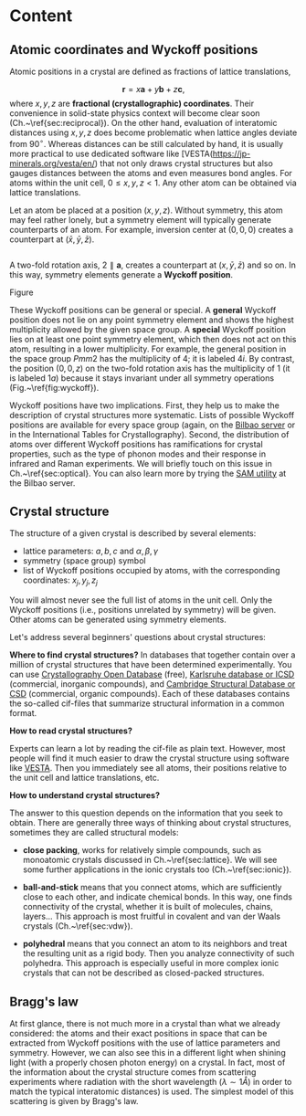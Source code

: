 # Content

## Atomic coordinates and Wyckoff positions

Atomic positions in a crystal are defined as fractions of lattice translations,

$$
    \mathbf{r}=x\mathbf{a}+y\mathbf{b}+z\mathbf{c},
$$
where $x,y,z$ are **fractional (crystallographic) coordinates**. Their convenience in solid-state physics context will become clear soon (Ch.~\ref{sec:reciprocal}). On the other hand, evaluation of interatomic distances using $x,y,z$ does become problematic when lattice angles deviate from $90^{\circ}$. Whereas distances can be still calculated by hand, it is usually more practical to use dedicated software like [VESTA(https://jp-minerals.org/vesta/en/) that not only draws crystal structures but also gauges distances between the atoms and even measures bond angles. For atoms within the unit cell, $0\leq x,y,z<1$. Any other atom can be obtained via lattice translations.

Let an atom be placed at a position $(x,y,z)$. Without symmetry, this atom may feel rather lonely, but a symmetry element will typically generate counterparts of an atom. For example, inversion center at $(0,0,0)$ creates a counterpart at $(\bar x,\bar y,\bar z)$.
```{note} Crystallographers use bars to indicate minus sign in front of the coordinate.
```
A two-fold rotation axis, $2\parallel\mathbf{a}$, creates a counterpart at $(x,\bar y,\bar z)$ and so on. In this way, symmetry elements generate a **Wyckoff position**.


Figure

These Wyckoff positions can be general or special. A **general** Wyckoff position does not lie on any point symmetry element and shows the highest multiplicity allowed by the given space group. A **special** Wyckoff position lies on at least one point symmetry element, which then does not act on this atom, resulting in a lower multiplicity. For example, the general position in the space group $Pmm2$ has the multiplicity of 4; it is labeled $4i$. By contrast, the position $(0,0,z)$ on the two-fold rotation axis has the multiplicity of 1 (it is labeled $1a$) because it stays invariant under all symmetry operations (Fig.~\ref{fig:wyckoff}).


Wyckoff positions have two implications. First, they help us to make the description of crystal structures more systematic. Lists of possible Wyckoff positions are available for every space group (again, on the [Bilbao server](https://cryst.ehu.es/cryst/get_wp.html) or in the International Tables for Crystallography). Second, the distribution of atoms over different Wyckoff positions has ramifications for crystal properties, such as the type of phonon modes and their response in infrared and Raman experiments. We will briefly touch on this issue in Ch.~\ref{sec:optical}. You can also learn more by trying the [SAM utility](https://cryst.ehu.es/rep/sam.html) at the Bilbao server.


## Crystal structure

The structure of a given crystal is described by several elements:
* lattice parameters: $a,b,c$ and $\alpha,\beta,\gamma$
* symmetry (space group) symbol
* list of Wyckoff positions occupied by atoms, with the corresponding coordinates: $x_j,y_j,z_j$

You will almost never see the full list of atoms in the unit cell. Only the Wyckoff positions (i.e., positions unrelated by symmetry) will be given. Other atoms can be generated using symmetry elements. 

Let's address several beginners' questions about crystal structures:

**Where to find crystal structures?**
In databases that together contain over a million of crystal structures that have been determined experimentally. You can use [Crystallography Open Database](http://www.crystallography.net/cod/) (free), [Karlsruhe database or ICSD](https://icsd.products.fiz-karlsruhe.de/) (commercial, inorganic compounds), and [Cambridge Structural Database or CSD](https://www.ccdc.cam.ac.uk/structures/) (commercial, organic compounds). Each of these databases contains the so-called cif-files that summarize structural information in a common format.

**How to read crystal structures?**

Experts can learn a lot by reading the cif-file as plain text. However, most people will find it much easier to draw the crystal structure using software like [VESTA](https://jp-minerals.org/vesta/en/). Then you immediately see all atoms, their positions relative to the unit cell and lattice translations, etc.


**How to understand crystal structures?**

The answer to this question depends on the information that you seek to obtain. There are generally three ways of thinking about crystal structures, sometimes they are called structural models:

* **close packing**, works for relatively simple compounds, such as monoatomic crystals discussed in Ch.~\ref{sec:lattice}. We will see some further applications in the ionic crystals too (Ch.~\ref{sec:ionic}).

* **ball-and-stick** means that you connect atoms, which are sufficiently close to each other, and indicate chemical bonds. In this way, one finds connectivity of the crystal, whether it is built of molecules, chains, layers... This approach is most fruitful in covalent and van der Waals crystals (Ch.~\ref{sec:vdw}).

* **polyhedral** means that you connect an atom to its neighbors and treat the resulting unit as a rigid body. Then you analyze connectivity of such polyhedra. This approach is especially useful in more complex ionic crystals that can not be described as closed-packed structures.

## Bragg's law

At first glance, there is not much more in a crystal than what we already considered: the atoms and their exact positions in space that can be extracted from Wyckoff positions with the use of lattice parameters and symmetry. However, we can also see this in a different light when shining light (with a properly chosen photon energy) on a crystal. In fact, most of the information about the crystal structure comes from scattering experiments where radiation with the short wavelength ($\lambda\sim 1 \mathring{A}$) in order to match the typical interatomic distances) is used. The simplest model of this scattering is given by Bragg's law.